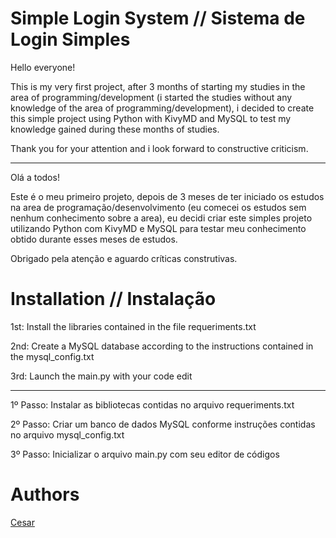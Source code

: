 # Simple Login System // Sistema de Login Simples
Hello everyone!

This is my very first project, after 3 months of starting my studies in the area of programming/development (i started the studies without any knowledge of the area of programming/development), i decided to create this simple project using Python with KivyMD and MySQL to test my knowledge gained during these months of studies.

Thank you for your attention and i look forward to constructive criticism.

-----

Olá a todos!

Este é o meu primeiro projeto, depois de 3 meses de ter iniciado os estudos na area de programação/desenvolvimento (eu comecei os estudos sem nenhum conhecimento sobre a area), eu decidi criar este simples projeto utilizando Python com KivyMD e MySQL para testar meu conhecimento obtido durante esses meses de estudos.

Obrigado pela atenção e aguardo críticas construtivas.

# Installation // Instalação
1st: Install the libraries contained in the file requeriments.txt

2nd: Create a MySQL database according to the instructions contained in the mysql_config.txt

3rd: Launch the main.py with your code edit

-----

1º Passo: Instalar as bibliotecas contidas no arquivo requeriments.txt

2º Passo: Criar um banco de dados MySQL conforme instruções contidas no arquivo mysql_config.txt

3º Passo: Inicializar o arquivo main.py com seu editor de códigos

# Authors
[Cesar](https://github.com/cesarcoppolasantos)
